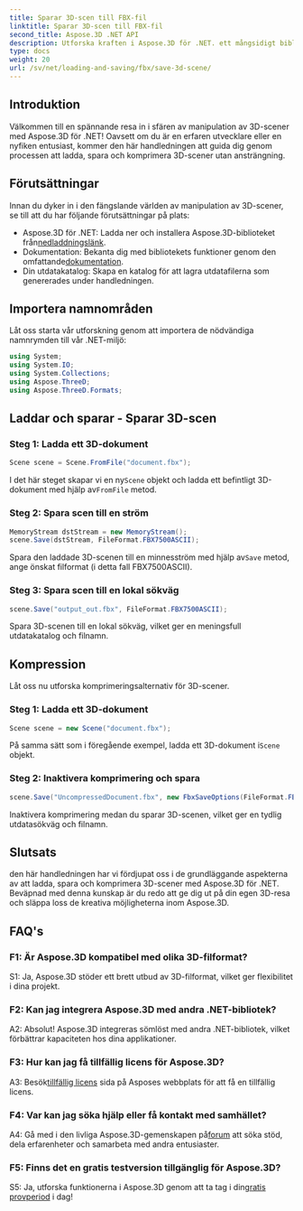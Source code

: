 ```yaml
---
title: Sparar 3D-scen till FBX-fil
linktitle: Sparar 3D-scen till FBX-fil
second_title: Aspose.3D .NET API
description: Utforska kraften i Aspose.3D för .NET. ett mångsidigt bibliotek för sömlös 3D-scenmanipulation. Ladda, spara och komprimera utan ansträngning.
type: docs
weight: 20
url: /sv/net/loading-and-saving/fbx/save-3d-scene/
---
```

## Introduktion

Välkommen till en spännande resa in i sfären av manipulation av 3D-scener med Aspose.3D för .NET! Oavsett om du är en erfaren utvecklare eller en nyfiken entusiast, kommer den här handledningen att guida dig genom processen att ladda, spara och komprimera 3D-scener utan ansträngning.

## Förutsättningar

Innan du dyker in i den fängslande världen av manipulation av 3D-scener, se till att du har följande förutsättningar på plats:

-  Aspose.3D för .NET: Ladda ner och installera Aspose.3D-biblioteket från[nedladdningslänk](https://releases.aspose.com/3d/net/).
-  Dokumentation: Bekanta dig med bibliotekets funktioner genom den omfattande[dokumentation](https://reference.aspose.com/3d/net/).
- Din utdatakatalog: Skapa en katalog för att lagra utdatafilerna som genererades under handledningen.

## Importera namnområden

Låt oss starta vår utforskning genom att importera de nödvändiga namnrymden till vår .NET-miljö:

```csharp
using System;
using System.IO;
using System.Collections;
using Aspose.ThreeD;
using Aspose.ThreeD.Formats;
```

## Laddar och sparar - Sparar 3D-scen

### Steg 1: Ladda ett 3D-dokument

```csharp
Scene scene = Scene.FromFile("document.fbx");
```

 I det här steget skapar vi en ny`Scene` objekt och ladda ett befintligt 3D-dokument med hjälp av`FromFile` metod.

### Steg 2: Spara scen till en ström

```csharp
MemoryStream dstStream = new MemoryStream();
scene.Save(dstStream, FileFormat.FBX7500ASCII);
```

 Spara den laddade 3D-scenen till en minnesström med hjälp av`Save` metod, ange önskat filformat (i detta fall FBX7500ASCII).


### Steg 3: Spara scen till en lokal sökväg

```csharp
scene.Save("output_out.fbx", FileFormat.FBX7500ASCII);
```

Spara 3D-scenen till en lokal sökväg, vilket ger en meningsfull utdatakatalog och filnamn.

## Kompression

Låt oss nu utforska komprimeringsalternativ för 3D-scener.

### Steg 1: Ladda ett 3D-dokument

```csharp
Scene scene = new Scene("document.fbx");
```

 På samma sätt som i föregående exempel, ladda ett 3D-dokument i`Scene` objekt.

### Steg 2: Inaktivera komprimering och spara

```csharp
scene.Save("UncompressedDocument.fbx", new FbxSaveOptions(FileFormat.FBX7500ASCII) { EnableCompression = false });
```

Inaktivera komprimering medan du sparar 3D-scenen, vilket ger en tydlig utdatasökväg och filnamn.

## Slutsats

den här handledningen har vi fördjupat oss i de grundläggande aspekterna av att ladda, spara och komprimera 3D-scener med Aspose.3D för .NET. Beväpnad med denna kunskap är du redo att ge dig ut på din egen 3D-resa och släppa loss de kreativa möjligheterna inom Aspose.3D.

## FAQ's

### F1: Är Aspose.3D kompatibel med olika 3D-filformat?

S1: Ja, Aspose.3D stöder ett brett utbud av 3D-filformat, vilket ger flexibilitet i dina projekt.

### F2: Kan jag integrera Aspose.3D med andra .NET-bibliotek?

A2: Absolut! Aspose.3D integreras sömlöst med andra .NET-bibliotek, vilket förbättrar kapaciteten hos dina applikationer.

### F3: Hur kan jag få tillfällig licens för Aspose.3D?

 A3: Besök[tillfällig licens](https://purchase.aspose.com/temporary-license/) sida på Asposes webbplats för att få en tillfällig licens.

### F4: Var kan jag söka hjälp eller få kontakt med samhället?

 A4: Gå med i den livliga Aspose.3D-gemenskapen på[forum](https://forum.aspose.com/c/3d/18) att söka stöd, dela erfarenheter och samarbeta med andra entusiaster.

### F5: Finns det en gratis testversion tillgänglig för Aspose.3D?

 S5: Ja, utforska funktionerna i Aspose.3D genom att ta tag i din[gratis provperiod](https://releases.aspose.com/) i dag!